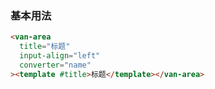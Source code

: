 ### 基本用法

```html
<van-area
  title="标题"
  input-align="left"
  converter="name"
><template #title>标题</template></van-area>
```
